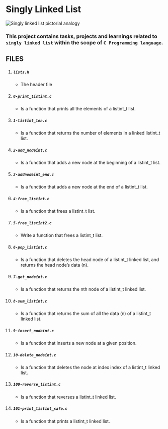# Singly Linked List

![Singly linked list pictorial analogy](https://www.w3resource.com/w3r_images/linked-list-single-in-c.png)

### This project contains tasks, projects and learnings related to `singly linked list` within the scope of `C Programming language`.

## FILES

1. ##### `lists.h`
    + The header file

2. ##### `0-print_listint.c`
    + Is a function that prints all the elements of a listint_t list.

3. ##### `1-listint_len.c`
    + Is a function that returns the number of elements in a linked listint_t list.

4. ##### `2-add_nodeint.c`
    + Is a function that adds a new node at the beginning of a listint_t list.

5. ##### `3-addnodeint_end.c`
    + Is a function that adds a new node at the end of a listint_t list.

6. ##### `4-free_listint.c`
    + Is a function that frees a listint_t list.

7. ##### `5-free_listint2.c`
    + Write a function that frees a listint_t list.

8. ##### `6-pop_listint.c`
    + Is a function that deletes the head node of a listint_t linked list, and returns the head node’s data (n).

9. ##### `7-get_nodeint.c`
    + Is a function that returns the nth node of a listint_t linked list.

10. ##### `8-sum_listint.c`
    + Is a function that returns the sum of all the data (n) of a listint_t linked list.

11. ##### `9-insert_nodeint.c`
    + Is a function that inserts a new node at a given position.

12. ##### `10-delete_nodeint.c`
    + Is a function that deletes the node at index index of a listint_t linked list.

13. ##### `100-reverse_listint.c`
    + Is a function that reverses a listint_t linked list.

14. ##### `101-print_listint_safe.c`
    + Is a function that prints a listint_t linked list.
